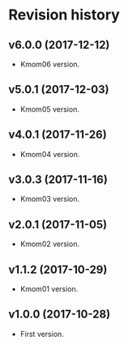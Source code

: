 Revision history
=======================================
v6.0.0 (2017-12-12)
---------------------------------------
* Kmom06 version.

v5.0.1 (2017-12-03)
---------------------------------------
* Kmom05 version.

v4.0.1 (2017-11-26)
---------------------------------------
* Kmom04 version.

v3.0.3 (2017-11-16)
---------------------------------------
* Kmom03 version.

v2.0.1 (2017-11-05)
---------------------------------------
* Kmom02 version.

v1.1.2 (2017-10-29)
---------------------------------------
* Kmom01 version.

v1.0.0 (2017-10-28)
---------------------------------------
* First version.
